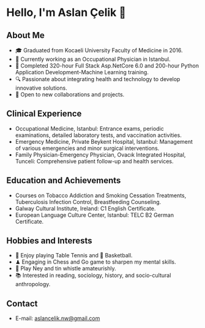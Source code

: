 # Hello, I'm Aslan Çelik 👋

## About Me
- 🎓 Graduated from Kocaeli University Faculty of Medicine in 2016.
- 💼 Currently working as an Occupational Physician in Istanbul.
- 🌱 Completed 320-hour Full Stack Asp.NetCore 6.0 and 200-hour Python Application Development-Machine Learning training.
- 🔍 Passionate about integrating health and technology to develop innovative solutions.
- 🤝 Open to new collaborations and projects.

## Clinical Experience
- Occupational Medicine, Istanbul: Entrance exams, periodic examinations, detailed laboratory tests, and vaccination activities.
- Emergency Medicine, Private Beykent Hospital, Istanbul: Management of various emergencies and minor surgical interventions.
- Family Physician-Emergency Physician, Ovacık Integrated Hospital, Tunceli: Comprehensive patient follow-up and health services.

## Education and Achievements
- Courses on Tobacco Addiction and Smoking Cessation Treatments, Tuberculosis Infection Control, Breastfeeding Counseling.
- Galway Cultural Institute, Ireland: C1 English Certificate.
- European Language Culture Center, Istanbul: TELC B2 German Certificate.

## Hobbies and Interests
- 🏓 Enjoy playing Table Tennis and 🏀 Basketball.
- ♟ Engaging in Chess and Go game to sharpen my mental skills.
- 🎵 Play Ney and tin whistle amateurishly.
- 📚 Interested in reading, sociology, history, and socio-cultural anthropology.

## Contact
- E-mail: aslancelik.nw@gmail.com
